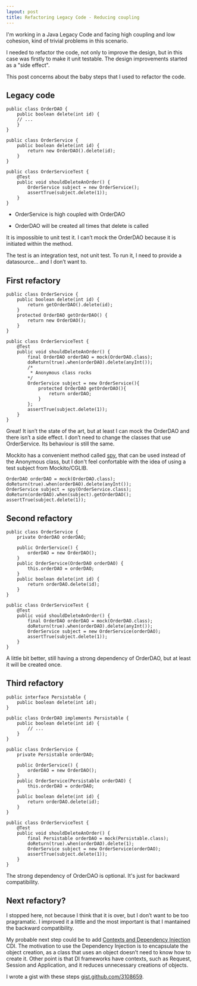```yaml
---
layout: post
title: Refactoring Legacy Code - Reducing coupling
---
```


I'm working in a Java Legacy Code and facing high coupling and low cohesion, kind of trivial problems in this scenario.

I needed to refactor the code, not only to improve the design, but in this case was firstly to make it unit testable. The design improvements started as a "side effect".

This post concerns about the baby steps that I used to refactor the code.

## Legacy code

    public class OrderDAO {
    	public boolean delete(int id) {
    	// ...
    	}
    }

    public class OrderService {
    	public boolean delete(int id) {
    		return new OrderDAO().delete(id);
    	}
    }

    public class OrderServiceTest {
    	@Test
    	public void shouldDeleteAnOrder() {
    		OrderService subject = new OrderService();
    		assertTrue(subject.delete(1));
    	}
    }

* OrderService is high coupled with OrderDAO

* OrderDAO will be created all times that delete is called

It is impossible to unit test it. I can’t mock the OrderDAO because it is initiated within the method.

The test is an integration test, not unit test. To run it, I need to provide a datasource... and I don’t want to.

## First refactory

    public class OrderService {
    	public boolean delete(int id) {
    		return getOrderDAO().delete(id);
    	}
    	protected OrderDAO getOrderDAO() {
    		return new OrderDAO();
    	}
    }

    public class OrderServiceTest {
    	@Test
    	public void shouldDeleteAnOrder() {
    		final OrderDAO orderDAO = mock(OrderDAO.class);
    		doReturn(true).when(orderDAO).delete(anyInt());
    		/*
    		 * Anonymous class rocks
    		*/
    		OrderService subject = new OrderService(){
    			protected OrderDAO getOrderDAO(){
    				return orderDAO;
    			}
    		};
    		assertTrue(subject.delete(1));
    	}
    }

Great! It isn’t the state of the art, but at least I can mock the OrderDAO and there isn’t a side effect. I don’t need to change the classes that use OrderService. Its behaviour is still the same.

Mockito has a convenient method called <a href="http://mockito.googlecode.com/svn/branches/1.6/javadoc/org/mockito/Mockito.html#spy(T)">spy</a>, that can be used instead of the Anonymous class, but I don't feel confortable with the idea of using a test subject from Mockito/CGLIB.

    OrderDAO orderDAO = mock(OrderDAO.class);
    doReturn(true).when(orderDAO).delete(anyInt());
    OrderService subject = spy(OrderService.class);
    doReturn(orderDAO).when(subject).getOrderDAO();
    assertTrue(subject.delete(1));

## Second refactory

    public class OrderService {
    	private OrderDAO orderDAO;

    	public OrderService() {
    		orderDAO = new OrderDAO();
    	}
    	public OrderService(OrderDAO orderDAO) {
    		this.orderDAO = orderDAO;
    	}
    	public boolean delete(int id) {
    		return orderDAO.delete(id);
    	}
    }

    public class OrderServiceTest {
    	@Test
    	public void shouldDeleteAnOrder() {
    		final OrderDAO orderDAO = mock(OrderDAO.class);
    		doReturn(true).when(orderDAO).delete(anyInt());
    		OrderService subject = new OrderService(orderDAO);
    		assertTrue(subject.delete(1));
    	}
    }

A little bit better, still having a strong dependency of OrderDAO, but at least it will be created once.

## Third refactory

    public interface Persistable {
    	public boolean delete(int id);
    }

    public class OrderDAO implements Persistable {
    	public boolean delete(int id) {
            // ...
    	}
    }

    public class OrderService {
    	private Persistable orderDAO;

    	public OrderService() {
    		orderDAO = new OrderDAO();
    	}
    	public OrderService(Persistable orderDAO) {
    		this.orderDAO = orderDAO;
    	}
    	public boolean delete(int id) {
    		return orderDAO.delete(id);
    	}
    }

    public class OrderServiceTest {
    	@Test
    	public void shouldDeleteAnOrder() {
    		final Persistable orderDAO = mock(Persistable.class);
    		doReturn(true).when(orderDAO).delete(1);
    		OrderService subject = new OrderService(orderDAO);
    		assertTrue(subject.delete(1));
    	}
    }

The strong dependency of OrderDAO is optional. It's just for backward compatibility.


## Next refactory?

I stopped here, not because I think that it is over, but I don’t want to be too pragramatic. I improved it a little and the most important is that I mantained the backward compatibility.

My probable next step could be to add [Contexts and Dependency Injection](http://jcp.org/en/jsr/detail?id=299) CDI. The motivation to use the Dependency Injection is to encapsulate the object creation, as a class that uses an object doesn’t need to know how to create it. Other point is that DI frameworks have contexts, such as Request, Session and Application, and it reduces unnecessary creations of objects.

I wrote a gist with these steps [gist.github.com/3108659](https://gist.github.com/3108659).
